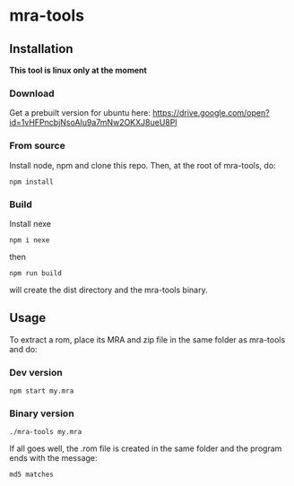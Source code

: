 # mra-tools

## Installation
**This tool is linux only at the moment**

### Download

Get a prebuilt version for ubuntu here: https://drive.google.com/open?id=1vHFPncbjNsoAIu9a7mNw2OKXJ8ueU8Pl

### From source
Install node, npm and clone this repo. Then, at the root of mra-tools, do:

`npm install`

### Build
Install nexe

`npm i nexe`

then

`npm run build`

will create the dist directory and the mra-tools binary.

## Usage
To extract a rom, place its MRA and zip file in the same folder as mra-tools and do:

### Dev version
`npm start my.mra`

### Binary version
`./mra-tools my.mra`

If all goes well, the .rom file is created in the same folder and the program ends with the message:

`md5 matches`

